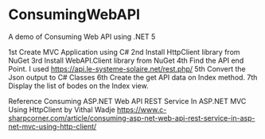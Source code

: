 # ConsumingWebAPI

A demo of Consuming Web API using .NET 5

1st Create MVC Application using C#
2nd Install HttpClient library from NuGet
3rd Install WebAPI.Client library from NuGet
4th Find the API end Point. I used https://api.le-systeme-solaire.net/rest.php/
5th Convert the Json output to C# Classes
6th Create the get API data on Index method.
7th Display the list of bodes on the Index view.

Reference 
Consuming ASP.NET Web API REST Service In ASP.NET MVC Using HttpClient by Vithal Wadje
https://www.c-sharpcorner.com/article/consuming-asp-net-web-api-rest-service-in-asp-net-mvc-using-http-client/
